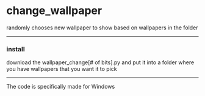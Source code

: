 # change_wallpaper
randomly chooses new wallpaper to show based on wallpapers in the folder
***
### install
download the wallpaper_change[# of bits].py and put it into a folder where you have wallpapers that you want it to pick
***
The code is specifically made for Windows
